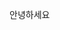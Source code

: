 안녕하세요
<script src="https://gist.github.com/IndiFactory/47b42734869bf8958f316fee580f9c96.js"></script>
